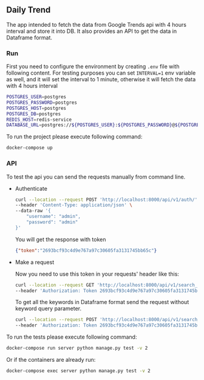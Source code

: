 ## Daily Trend

The app intended to fetch the data from Google Trends api with 4 hours interval and store it into DB.
It also provides an API to get the data in Dataframe format.

### Run
First you need to configure the environment by creating `.env` file with following content.
For testing purposes you can set `INTERVAL=1` env variable as well, and it will set the interval to 1 minute, otherwise it will fetch the data with 4 hours interval
```bash
POSTGRES_USER=postgres
POSTGRES_PASSWORD=postgres
POSTGRES_HOST=postgres
POSTGRES_DB=postgres
REDIS_HOST=redis-service
DATABASE_URL=postgres://${POSTGRES_USER}:${POSTGRES_PASSWORD}@${POSTGRES_HOST}:5432/${POSTGRES_DB}
```

To run the project please execute following command:
```bash
docker-compose up
```

### API
To test the api you can send the requests manually from command line.

* Authenticate
    ```bash
    curl --location --request POST 'http://localhost:8000/api/v1/auth/' \
    --header 'Content-Type: application/json' \
    --data-raw '{
        "username": "admin",
        "password": "admin"
    }'
    ```
    You will get the response with token
    ```json
    {"token":"2693bcf93c4d9e767a97c30605fa3131745bb65c"}
    ```

* Make a request
    
    Now you need to use this token in your requests' header like this:
    ```bash
    curl --location --request GET 'http://localhost:8000/api/v1/search_interest/?keyword=vanna%20white/' \
    --header 'Authorization: Token 2693bcf93c4d9e767a97c30605fa3131745bb65c'
    ```
  
    To get all the keywords in Dataframe format send the request without keyword query parameter.

    ```bash
    curl --location --request POST 'http://localhost:8000/api/v1/search_interest/' \
    --header 'Authorization: Token 2693bcf93c4d9e767a97c30605fa3131745bb65c'
    ```

To run the tests please execute following command:
```bash
docker-compose run server python manage.py test -v 2
```
Or if the containers are already run:
```bash
docker-compose exec server python manage.py test -v 2
```


